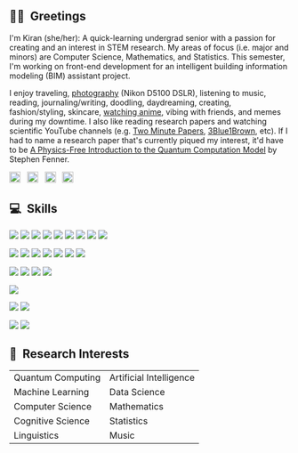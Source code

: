 ## 👋🏽&nbsp; Greetings
I'm Kiran (she/her): A quick-learning undergrad senior with a passion for creating and an interest in STEM research. My areas of focus (i.e. major and minors) are Computer Science, Mathematics, and Statistics. This semester, I'm working on front-end development for an intelligent building information modeling (BIM) assistant project.

I enjoy traveling, <a href="https://github.com/lynkos/lynkos/blob/master/PHOTOGRAPHY%20PORTFOLIO.pdf" target="_blank">photography</a> (Nikon D5100 DSLR), listening to music, reading, journaling/writing, doodling, daydreaming, creating, fashion/styling, skincare, <a href="https://myanimelist.net/profile/lynkos" target="_blank">watching anime</a>, vibing with friends, and memes during my downtime. I also like reading research papers and watching scientific YouTube channels (e.g. <a href="https://www.youtube.com/user/keeroyz" target="_blank">Two Minute Papers</a>, <a href="https://www.youtube.com/c/3blue1brown" target="_blank">3Blue1Brown</a>, etc). If I had to name a research paper that's currently piqued my interest, it'd have to be <a href="https://arxiv.org/pdf/cs/0304008.pdf" target="_blank">A Physics-Free Introduction to the Quantum Computation Model</a> by Stephen Fenner.

<a href="https://instagr.am/overanalyse" target="_blank"><img src="https://simpleicons.org/icons/instagram.svg" width="20px" height="20px" alt="Instagram" /></a> &nbsp; <a href="https://twitter.com/Surinaamer" target="_blank"><img src="https://simpleicons.org/icons/twitter.svg" width="20px" height="20px" alt="Twitter" /></a> &nbsp; <a href="https://open.spotify.com/user/kiwi2mii" target="_blank"><img src="https://simpleicons.org/icons/spotify.svg" width="20px" height="20px" alt="Spotify" /></a> &nbsp; <a href="https://www.linkedin.com/in/kiran-brahmatewari" target="_blank"><img src="https://simpleicons.org/icons/linkedin.svg" width="20px" height="20px" alt="LinkedIn" /></a>

## 💻&nbsp; Skills
<!-- Code -->
![](https://img.shields.io/static/v1?label=Code&message=Java&logo=java&color=a03fc0&logoColor=white)
![](https://img.shields.io/static/v1?label=Code&message=C&logo=c&color=a03fc0&logoColor=white)
![](https://img.shields.io/static/v1?label=Code&message=HTML&logo=html5&color=a03fc0&logoColor=white)
![](https://img.shields.io/static/v1?label=Code&message=CSS&logo=css3&color=a03fc0&logoColor=white)
![](https://img.shields.io/static/v1?label=Code&message=R&logo=r&color=a03fc0&logoColor=white)
![](https://img.shields.io/static/v1?label=Code&message=Python&logo=python&color=a03fc0&logoColor=white)
![](https://img.shields.io/static/v1?label=Code&message=JavaScript&logo=javascript&color=a03fc0&logoColor=white)
![](https://img.shields.io/static/v1?label=Code&message=Vue&logo=vue.js&color=a03fc0&logoColor=white)
![](https://img.shields.io/static/v1?label=Code&message=Bootstrap&logo=bootstrap&color=a03fc0&logoColor=white)

<!-- Tools -->
![](https://img.shields.io/static/v1?label=Tools&message=Microsoft+Word&logo=microsoft+word&color=ae3939&logoColor=white)
![](https://img.shields.io/static/v1?label=Tools&message=Microsoft+Excel&logo=microsoft+excel&color=ae3939&logoColor=white)
![](https://img.shields.io/static/v1?label=Tools&message=Git&logo=git&color=ae3939&logoColor=white)
![](https://img.shields.io/static/v1?label=Tools&message=GitHub&logo=github&color=ae3939&logoColor=white)
![](https://img.shields.io/static/v1?label=Tools&message=npm&logo=npm&color=ae3939&logoColor=white)
![](https://img.shields.io/static/v1?label=Tools&message=GIMP&logo=gimp&color=ae3939&logoColor=white)
![](https://img.shields.io/static/v1?label=Tools&message=Postman&logo=postman&color=ae3939&logoColor=white)

<!-- IDE -->
![](https://img.shields.io/static/v1?label=IDE&message=Eclipse&logo=eclipse&color=39ae39&logoColor=white)
![](https://img.shields.io/static/v1?label=IDE&message=WebStorm&logo=webstorm&color=39ae39&logoColor=white)
![](https://img.shields.io/static/v1?label=IDE&message=RStudio&logo=rstudio&color=39ae39&logoColor=white)
![](https://img.shields.io/static/v1?label=IDE&message=Sublime+Text&logo=sublime+text&color=39ae39&logoColor=white)

<!-- Shell -->
![](https://img.shields.io/static/v1?label=Shell&message=iTerm+(Zsh)&logo=powershell&color=black&logoColor=white)

<!-- OS -->
![](https://img.shields.io/static/v1?label=OS&message=MacOS&logo=apple&color=3f7fc0&logoColor=white)
![](https://img.shields.io/static/v1?label=OS&message=Windows&logo=windows&color=3f7fc0&logoColor=white)

<!-- Languages -->
![](https://img.shields.io/static/v1?label=Languages&message=English&color=c0713f)
![](https://img.shields.io/static/v1?label=Languages&message=Dutch&color=c0713f)

## 🔬&nbsp; Research Interests
<table>
 <tr>
   <td>Quantum Computing</td>
    <td>Artificial Intelligence</td>
 </tr>
 <tr>
    <td>Machine Learning</td>
    <td>Data Science</td>
 </tr>
  <tr>
    <td>Computer Science</td>
    <td>Mathematics</td>
 </tr>
  <tr>
    <td>Cognitive Science</td>
    <td>Statistics</td>
 </tr>
  <tr>
    <td>Linguistics</td>
    <td>Music</td>
 </tr>
</table>

<!-- ## 📈&nbsp; GitHub Stats
[![Kiran's GitHub Stats](https://github-readme-stats.vercel.app/api?username=lynkos&count_private=true&show_icons=true&theme=material-palenight)](https://github.com/lynkos/github-readme-stats) -->
